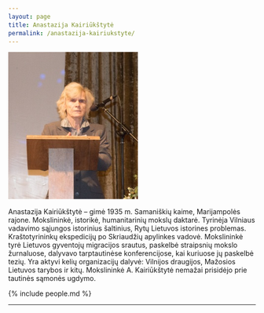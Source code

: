 ```yaml
---
layout: page
title: Anastazija Kairiūkštytė
permalink: /anastazija-kairiukstyte/
---
```



<img alt="Anastazija Kairiūkštytė" src="/img/people/anastazija-kairiukstyte.jpg" src-gp="{{site.pageurl}}/img/people/anastazija-kairiukstyte.jpg">

Anastazija Kairiūkštytė – gimė 1935 m. Samaniškių kaime, Marijampolės rajone. Mokslininkė, istorikė, humanitarinių mokslų daktarė. Tyrinėja Vilniaus vadavimo sąjungos istorinius šaltinius, Rytų Lietuvos istorines problemas. Kraštotyrininkų ekspedicijų po Skriaudžių apylinkes vadovė. Mokslininkė tyrė Lietuvos gyventojų migracijos srautus, paskelbė straipsnių mokslo žurnaluose, dalyvavo tarptautinėse konferencijose, kai kuriuose jų paskelbė tezių. Yra aktyvi kelių organizacijų dalyvė: Vilnijos draugijos, Mažosios Lietuvos tarybos ir kitų. Mokslininkė A. Kairiūkštytė nemažai prisidėjo prie tautinės sąmonės ugdymo.

{% include people.md %}

-------------



